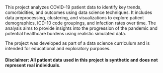 This project analyzes COVID-19 patient data to identify key trends, comorbidities, and outcomes using data science techniques. It includes data preprocessing, clustering, and visualizations to explore patient demographics, ICD-10 code groupings, and infection rates over time. The analysis aims to provide insights into the progression of the pandemic and potential healthcare burdens using realistic simulated data.

The project was developed as part of a data science curriculum and is intended for educational and exploratory purposes.

#### Disclaimer: All patient data used in this project is synthetic and does not represent real individuals. 
